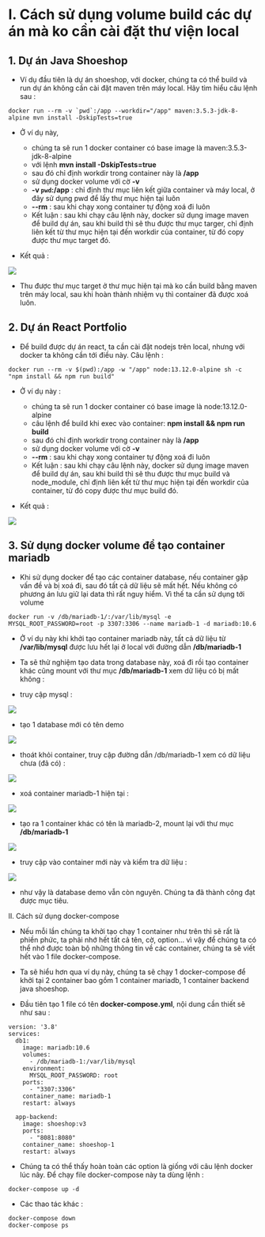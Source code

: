 # I. Cách sử dụng volume build các dự án mà ko cần cài đặt thư viện local

## 1. Dự án Java Shoeshop


- Ví dụ đầu tiên là dự án shoeshop, với docker, chúng ta có thể build và run dự án không cần cài đặt maven trên máy local. Hãy tìm hiểu câu lệnh sau :

```
docker run --rm -v `pwd`:/app --workdir="/app" maven:3.5.3-jdk-8-alpine mvn install -DskipTests=true
```

- Ở ví dụ này, 
    - chúng ta sẽ run 1 docker container có base image là maven:3.5.3-jdk-8-alpine
    - với lệnh **mvn install -DskipTests=true**
    - sau đó chỉ định workdir trong container này là **/app**
    - sử dụng docker volume với cờ **-v**
    - **-v `pwd`:/app** : chỉ định thư mục liên kết giữa container và máy local, ở đây sử dụng pwd để lấy thư mục hiện tại luôn
    - **--rm** : sau khi chạy xong container tự động xoá đi luôn
    - Kết luận : sau khi chạy câu lệnh này, docker sử dụng image maven để build dự án, sau khi build thì sẽ thu được thư mục targer, chỉ định liên kết từ thư mục hiện tại đến workdir của container, từ đó copy được thư mục target đó.

- Kết quả :

<img src= images/001.png>

- Thu được thư mục target ở thư mục hiện tại mà ko cần build bằng maven trên máy local, sau khi hoàn thành nhiệm vụ thì container đã được xoá luôn.

## 2. Dự án React Portfolio

- Để build được dự án react, ta cần cài đặt nodejs trên local, nhưng với docker ta không cần tới điều này. Câu lệnh :

```
docker run --rm -v $(pwd):/app -w "/app" node:13.12.0-alpine sh -c "npm install && npm run build"
```

- Ở ví dụ này :
    - chúng ta sẽ run 1 docker container có base image là node:13.12.0-alpine
    - câu lệnh để build khi exec vào container: **npm install && npm run build**
    - sau đó chỉ định workdir trong container này là **/app**
    - sử dụng docker volume với cờ **-v**
    - **--rm** : sau khi chạy xong container tự động xoá đi luôn
    - Kết luận : sau khi chạy câu lệnh này, docker sử dụng image maven để build dự án, sau khi build thì sẽ thu được thư mục build và node_module, chỉ định liên kết từ thư mục hiện tại đến workdir của container, từ đó copy được thư mục build đó.

- Kết quả :

<img src= images/002.png>

## 3. Sử dụng docker volume để tạo container mariadb

- Khi sử dụng docker để tạo các container database, nếu container gặp vấn đề và bị xoá đi, sau đó tất cả dữ liệu sẽ mất hết. Nếu không có phương án lưu giữ lại data thì rất nguy hiểm. Vì thế ta cần sử dụng tới volume

```
docker run -v /db/mariadb-1/:/var/lib/mysql -e MYSQL_ROOT_PASSWORD=root -p 3307:3306 --name mariadb-1 -d mariadb:10.6
```

- Ở ví dụ này khi khởi tạo container mariadb này, tất cả dữ liệu từ **/var/lib/mysql** được lưu hết lại ở local với đường dẫn **/db/mariadb-1**

- Ta sẽ thử nghiệm tạo data trong database này, xoá đi rồi tạo container khác cũng mount với thư mục **/db/mariadb-1** xem dữ liệu có bị mất không :

- truy cập mysql :

<img src= images/003.png>

- tạo 1 database mới có tên demo

<img src= images/004.png>

- thoát khỏi container, truy cập đường dẫn /db/mariadb-1 xem có dữ liệu chưa (đã có) :

<img src= images/005.png>

- xoá container mariadb-1 hiện tại :

<img src= images/006.png>

- tạo ra 1 container khác có tên là mariadb-2, mount lại với thư mục **/db/mariadb-1**

<img src= images/007.png>

- truy cập vào container mới này và kiểm tra dữ liệu :

<img src= images/008.png>

- như vậy là database demo vẫn còn nguyên. Chúng ta đã thành công đạt được mục tiêu.

II. Cách sử dụng docker-compose

- Nếu mỗi lần chúng ta khởi tạo chạy 1 container như trên thì sẽ rất là phiền phức, ta phải nhớ hết tất cả tên, cờ, option... vì vậy để chúng ta có thể nhớ được toàn bộ những thông tin về các container, chúng ta sẽ viết hết vào 1 file docker-compose.

- Ta sẽ hiểu hơn qua ví dụ này, chúng ta sẽ chạy 1 docker-compose để khởi tại 2 container bao gồm 1 container mariadb, 1 container backend java shoeshop.

- Đầu tiên tạo 1 file có tên **docker-compose.yml**, nội dung cần thiết sẽ như sau :

```
version: '3.8'
services:
  db1:
    image: mariadb:10.6
    volumes:
      - /db/mariadb-1:/var/lib/mysql
    environment:
      MYSQL_ROOT_PASSWORD: root
    ports:
      - "3307:3306"
    container_name: mariadb-1
    restart: always

  app-backend:
    image: shoeshop:v3
    ports:
      - "8081:8080"
    container_name: shoeshop-1
    restart: always
```

- Chúng ta có thể thấy hoàn toàn các option là giống với câu lệnh docker lúc nãy. Để chạy file docker-compose này ta dùng lệnh :

```
docker-compose up -d
```

- Các thao tác khác :

```
docker-compose down
docker-compose ps
```